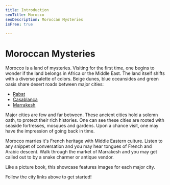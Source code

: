 ```yaml
---
title: Introduction
seoTitle: Morocco
seoDescription: Moroccan Mysteries 
isFree: true

---
```


# Moroccan Mysteries

Morocco is a land of mysteries. Visiting for the first time, one begins to wonder if the land belongs in Africa or the Middle East. The land itself shifts with a diverse palette of colors. Beige dunes, blue oceansides and green oasis share desert roads between major cities: 

- [Rabat](https://michaelstromer.nyc/books/morocco-2019/rabat)
- [Casablanca](https://michaelstromer.nyc/books/morocco-2019/casablanca)
- [Marrakesh](https://michaelstromer.nyc/books/morocco-2019/marrakesh)

Major cities are few and far between. These ancient cities hold a solemn oath, to protect their rich histories. One can see these cities are rooted with seaside fortresses, mosques and gardens. Upon a chance visit, one may have the impression of going back in time. 
 
Morocco marries it's French heritage with Middle Eastern culture. Listen to any snippet of conversation and you may hear tongues of French and Arabic descent. Walk through the market of Marrakesh and you may get called out to by a snake charmer or antique vendor. 

Like a picture book, this showcase features images for each major city. 

Follow the city links above to get started!